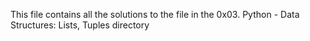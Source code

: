 This file contains all the solutions to the file in the 0x03. Python - Data Structures: Lists, Tuples directory

